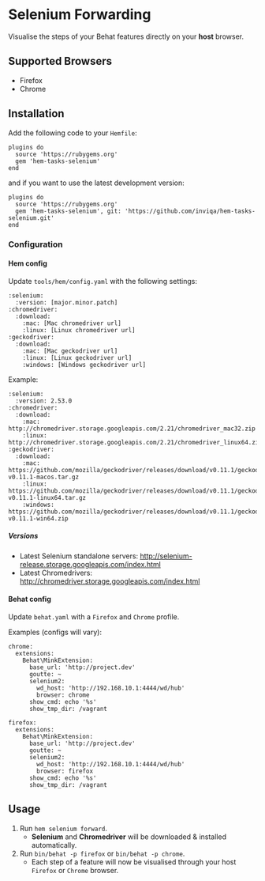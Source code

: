 # Selenium Forwarding

Visualise the steps of your Behat features directly on your __host__ browser.

## Supported Browsers

* Firefox
* Chrome

## Installation

Add the following code to your `Hemfile`:

    plugins do
      source 'https://rubygems.org'
      gem 'hem-tasks-selenium'
    end

and if you want to use the latest development version:

    plugins do
      source 'https://rubygems.org'
      gem 'hem-tasks-selenium', git: 'https://github.com/inviqa/hem-tasks-selenium.git'
    end

### Configuration

#### Hem config
Update `tools/hem/config.yaml` with the following settings:

    :selenium:
      :version: [major.minor.patch]
    :chromedriver:
      :download:
        :mac: [Mac chromedriver url]
        :linux: [Linux chromedriver url]
    :geckodriver:
      :download:
        :mac: [Mac geckodriver url]
        :linux: [Linux geckodriver url]
        :windows: [Windows geckodriver url]

Example:

    :selenium:
      :version: 2.53.0
    :chromedriver:
      :download:
        :mac: http://chromedriver.storage.googleapis.com/2.21/chromedriver_mac32.zip
        :linux: http://chromedriver.storage.googleapis.com/2.21/chromedriver_linux64.zip
    :geckodriver:
      :download:
        :mac: https://github.com/mozilla/geckodriver/releases/download/v0.11.1/geckodriver-v0.11.1-macos.tar.gz
        :linux: https://github.com/mozilla/geckodriver/releases/download/v0.11.1/geckodriver-v0.11.1-linux64.tar.gz
        :windows: https://github.com/mozilla/geckodriver/releases/download/v0.11.1/geckodriver-v0.11.1-win64.zip

##### Versions

* Latest Selenium standalone servers:
    http://selenium-release.storage.googleapis.com/index.html
* Latest Chromedrivers:
    http://chromedriver.storage.googleapis.com/index.html

#### Behat config
Update `behat.yaml` with a `Firefox` and `Chrome` profile.

Examples (configs will vary):

    chrome:
      extensions:
        Behat\MinkExtension:
          base_url: 'http://project.dev'
          goutte: ~
          selenium2:
            wd_host: 'http://192.168.10.1:4444/wd/hub'
            browser: chrome
          show_cmd: echo '%s'
          show_tmp_dir: /vagrant

    firefox:
      extensions:
        Behat\MinkExtension:
          base_url: 'http://project.dev'
          goutte: ~
          selenium2:
            wd_host: 'http://192.168.10.1:4444/wd/hub'
            browser: firefox
          show_cmd: echo '%s'
          show_tmp_dir: /vagrant

## Usage

1. Run `hem selenium forward`.
    * __Selenium__ and __Chromedriver__ will be downloaded & installed automatically.
2. Run `bin/behat -p firefox` or `bin/behat -p chrome`.
    * Each step of a feature will now be visualised through your host `Firefox` or `Chrome` browser.
